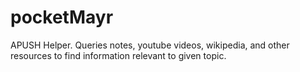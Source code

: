 # pocketMayr
 APUSH Helper. Queries notes, youtube videos, wikipedia, and other resources to find information relevant to given topic.
